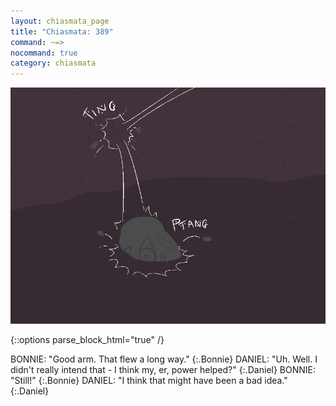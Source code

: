 ```yaml
---
layout: chiasmata_page
title: "Chiasmata: 389"
command: ~=>
nocommand: true
category: chiasmata
---
```


![389](/chiasmata/images/narrative/387.png)

{::options parse_block_html="true" /}
<div class="dialogue">
BONNIE: "Good arm. That flew a long way." 
{:.Bonnie}
DANIEL: "Uh. Well. I didn't really intend that - I think my, er, power helped?" 
{:.Daniel}
BONNIE: "Still!" 
{:.Bonnie}
DANIEL: "I think that might have been a bad idea." 
{:.Daniel}
</div>